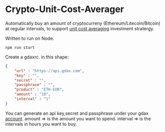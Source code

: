 # Crypto-Unit-Cost-Averager

Automatically buy an amount of cryptocurreny (Ethereum/Litecoin/Bitcoin) at regular intervals, to support [unit cost averaging](https://en.wikipedia.org/wiki/Dollar_cost_averaging) investment stratergy.


Written to run on Node.

`npm run start`

Create a gdaxrc. in this shape:
~~~json
{
    "url" : "https://api.gdax.com",
    "key" : "",
    "secret" : "",
    "passphrase" : "",
    "product" : "ETH-EUR", 
    "amount" : "10",
    "interval" : "1" 
}
~~~
You can generate an api key,secret and passphrase under your gdax [account](https://www.gdax.com/settings/api).
amount => is the amount you want to spend.
interval => is the intervals in hours you want to buy.


